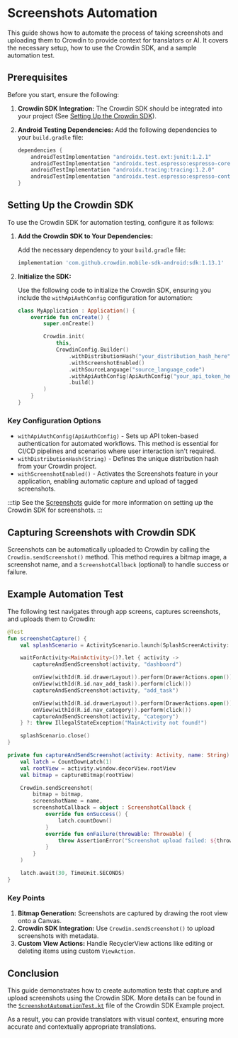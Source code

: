 # Screenshots Automation

This guide shows how to automate the process of taking screenshots and uploading them to Crowdin to provide context for translators or AI. It covers the necessary setup, how to use the Crowdin SDK, and a sample automation test.

## Prerequisites

Before you start, ensure the following:

1. **Crowdin SDK Integration:** The Crowdin SDK should be integrated into your project (See [Setting Up the Crowdin SDK](#setting-up-the-crowdin-sdk)).
2. **Android Testing Dependencies:** Add the following dependencies to your `build.gradle` file:

   ```groovy title="build.gradle"
   dependencies {
       androidTestImplementation "androidx.test.ext:junit:1.2.1"
       androidTestImplementation "androidx.test.espresso:espresso-core:3.6.1"
       androidTestImplementation "androidx.tracing:tracing:1.2.0"
       androidTestImplementation "androidx.test.espresso:espresso-contrib:3.6.1"
   }
   ```

## Setting Up the Crowdin SDK

To use the Crowdin SDK for automation testing, configure it as follows:

1. **Add the Crowdin SDK to Your Dependencies:**

   Add the necessary dependency to your `build.gradle` file:

   ```groovy title="build.gradle"
   implementation 'com.github.crowdin.mobile-sdk-android:sdk:1.13.1'
   ```

2. **Initialize the SDK:**

   Use the following code to initialize the Crowdin SDK, ensuring you include the `withApiAuthConfig` configuration for automation:

   ```kotlin title="Application.kt"
   class MyApplication : Application() {
       override fun onCreate() {
           super.onCreate()

           Crowdin.init(
               this,
               CrowdinConfig.Builder()
                   .withDistributionHash("your_distribution_hash_here")
                   .withScreenshotEnabled()
                   .withSourceLanguage("source_language_code")
                   .withApiAuthConfig(ApiAuthConfig("your_api_token_here"))
                   .build()
           )
       }
   }
   ```

### Key Configuration Options

- `withApiAuthConfig(ApiAuthConfig)` - Sets up API token-based authentication for automated workflows. This method is essential for CI/CD pipelines and scenarios where user interaction isn't required.
- `withDistributionHash(String)` - Defines the unique distribution hash from your Crowdin project.
- `withScreenshotEnabled()` - Activates the Screenshots feature in your application, enabling automatic capture and upload of tagged screenshots.

:::tip
See the [Screenshots](/advanced-features/screenshots) guide for more information on setting up the Crowdin SDK for screenshots.
:::

## Capturing Screenshots with Crowdin SDK

Screenshots can be automatically uploaded to Crowdin by calling the `Crowdin.sendScreenshot()` method. This method requires a bitmap image, a screenshot name, and a `ScreenshotCallback` (optional) to handle success or failure.

## Example Automation Test

The following test navigates through app screens, captures screenshots, and uploads them to Crowdin:

```kotlin
@Test
fun screenshotCapture() {
    val splashScenario = ActivityScenario.launch(SplashScreenActivity::class.java)

    waitForActivity<MainActivity>()?.let { activity ->
        captureAndSendScreenshot(activity, "dashboard")

        onView(withId(R.id.drawerLayout)).perform(DrawerActions.open())
        onView(withId(R.id.nav_add_task)).perform(click())
        captureAndSendScreenshot(activity, "add_task")

        onView(withId(R.id.drawerLayout)).perform(DrawerActions.open())
        onView(withId(R.id.nav_category)).perform(click())
        captureAndSendScreenshot(activity, "category")
    } ?: throw IllegalStateException("MainActivity not found!")

    splashScenario.close()
}

private fun captureAndSendScreenshot(activity: Activity, name: String) {
    val latch = CountDownLatch(1)
    val rootView = activity.window.decorView.rootView
    val bitmap = captureBitmap(rootView)

    Crowdin.sendScreenshot(
        bitmap = bitmap,
        screenshotName = name,
        screenshotCallback = object : ScreenshotCallback {
            override fun onSuccess() {
                latch.countDown()
            }
            override fun onFailure(throwable: Throwable) {
                throw AssertionError("Screenshot upload failed: ${throwable.message}")
            }
        }
    )

    latch.await(30, TimeUnit.SECONDS)
}
```

### Key Points

1. **Bitmap Generation:** Screenshots are captured by drawing the root view onto a Canvas.
2. **Crowdin SDK Integration:** Use `Crowdin.sendScreenshot()` to upload screenshots with metadata.
3. **Custom View Actions:** Handle RecyclerView actions like editing or deleting items using custom `ViewAction`.

## Conclusion

This guide demonstrates how to create automation tests that capture and upload screenshots using the Crowdin SDK. More details can be found in the [`ScreenshotAutomationTest.kt`](https://github.com/crowdin/mobile-sdk-android/blob/master/example/src/androidTest/java/com/crowdin/platform/example/ScreenshotAutomationTest.kt) file of the Crowdin SDK Example project.

As a result, you can provide translators with visual context, ensuring more accurate and contextually appropriate translations.
